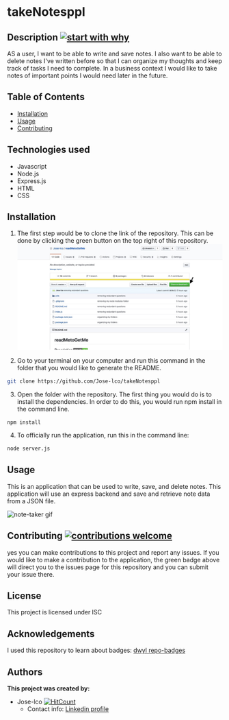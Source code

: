 # takeNotesppl

## Description [![start with why](https://img.shields.io/badge/start%20with-why%3F-brightgreen.svg?style=flat)](http://www.ted.com/talks/simon_sinek_how_great_leaders_inspire_action)

AS a user, I want to be able to write and save notes. I also want to be able to delete notes I've written before so that I can organize my thoughts and keep track of tasks I need to complete. In a business context I would like to take notes of important points I would need later in the future.

## Table of Contents

* [Installation](#installation)
* [Usage](#usage)
* [Contributing](#contributing)

## Technologies used

* Javascript
* Node.js
* Express.js
* HTML 
* CSS 

## Installation

1. The first step would be to clone the link of the repository. This can be done by clicking the green button on the top right of this repository.
![Clone the repository](./Assets/672C1BBD-7724-43D3-8E25-5BF73B2D068E_1_105_c.jpeg)

2. Go to your terminal on your computer and run this command in the folder that you would like to generate the README.
```bash
git clone https://github.com/Jose-lco/takeNotesppl
```
3. Open the folder with the repository. The first thing you would do is to install the dependencies. In order to do this, you would run npm install in the command line.
```
npm install 
``` 
4. To officially run the application, run this in the command line:
```bash
node server.js
```
## Usage

This is an application that can be used to write, save, and delete notes. This application will use an express backend and save and retrieve note data from a JSON file.

 ![note-taker gif](./Assets/Note-taker.gif)

## Contributing [![contributions welcome](https://img.shields.io/badge/contributions-welcome-brightgreen.svg?style=flat)](https://github.com/Jose-lco/undefined/issues)

yes you can make contributions to this project and report any issues. If you would like to make a contribution to the application, the green badge above will direct you to the issues page for this repository and you can submit your issue there.

## License

This project is licensed under ISC

## Acknowledgements
I used this repository to learn about badges: 
[dwyl repo-badges](https://github.com/dwyl/repo-badges)

## Authors

**This project was created by:**
* Jose-lco [![HitCount](http://hits.dwyl.com/Jose-lco/takeNotesppl.svg)](http://hits.dwyl.com/Jose-lco/takeNotesppl)
  * Contact info: [Linkedin profile](www.linkedin.com/in/josephine-ndungu-a0a441160)
